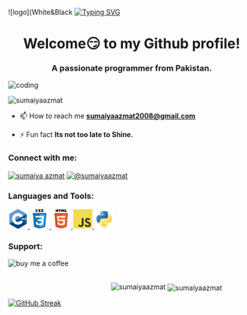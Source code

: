 ![logo](White&Black
<a href="https://git.io/typing-svg"><img src="https://readme-typing-svg.demolab.com?font=harlow+solid+italic&pause=1000&color=FF1E11&width=435&lines=%22Hi%2C+I%E2%80%99m+Sumaiya+Azmat.;Nice+to+have+you+around!" alt="Typing SVG" /></a>
<h1 align="center">Welcome😏 to my Github profile!</h1>
<h3 align="center">A passionate programmer from Pakistan.</h3>
<img align="right " alt="coding" width="400" src="https://cdn.dribbble.com/users/1519660/screenshots/4536550/media/053531508b8be8f7002815911fa86cdc.gif"/>
<p align="left"> <img src="https://komarev.com/ghpvc/?username=sumaiyaazmat&label=Profile%20views&color=0e75b6&style=flat" alt="sumaiyaazmat" /> </p>

- 📫 How to reach me **sumaiyaazmat2008@gmail.com**

- ⚡ Fun fact **Its not too late to Shine.**

<h3 align="left">Connect with me:</h3>
<p align="left">
<a href="https://linkedin.com/in/sumaiya azmat" target="blank"><img align="center" src="https://raw.githubusercontent.com/rahuldkjain/github-profile-readme-generator/master/src/images/icons/Social/linked-in-alt.svg" alt="sumaiya azmat" height="30" width="40" /></a>
<a href="https://instagram.com/@sumaiyaazmat" target="blank"><img align="center" src="https://raw.githubusercontent.com/rahuldkjain/github-profile-readme-generator/master/src/images/icons/Social/instagram.svg" alt="@sumaiyaazmat" height="30" width="40" /></a>
</p>

<h3 align="left">Languages and Tools:</h3>
<p align="left"> <a href="https://www.w3schools.com/cpp/" target="_blank" rel="noreferrer"> <img src="https://raw.githubusercontent.com/devicons/devicon/master/icons/cplusplus/cplusplus-original.svg" alt="cplusplus" width="40" height="40"/> </a> <a href="https://www.w3schools.com/css/" target="_blank" rel="noreferrer"> <img src="https://raw.githubusercontent.com/devicons/devicon/master/icons/css3/css3-original-wordmark.svg" alt="css3" width="40" height="40"/> </a> <a href="https://www.w3.org/html/" target="_blank" rel="noreferrer"> <img src="https://raw.githubusercontent.com/devicons/devicon/master/icons/html5/html5-original-wordmark.svg" alt="html5" width="40" height="40"/> </a> <a href="https://developer.mozilla.org/en-US/docs/Web/JavaScript" target="_blank" rel="noreferrer"> <img src="https://raw.githubusercontent.com/devicons/devicon/master/icons/javascript/javascript-original.svg" alt="javascript" width="40" height="40"/> </a> <a href="https://www.python.org" target="_blank" rel="noreferrer"> <img src="https://raw.githubusercontent.com/devicons/devicon/master/icons/python/python-original.svg" alt="python" width="40" height="40"/> </a> </p>

<h3 align="left">Support:</h3>
<p><a href="https://www.buymeacoffee.com/buy me a coffee"> <img align="left" src="https://cdn.buymeacoffee.com/buttons/v2/default-yellow.png" height="50" width="210" alt="buy me a coffee" /></a></p><br><br>

<p><img align="left" src="https://github-readme-stats.vercel.app/api/top-langs?username=sumaiyaazmat&show_icons=true&locale=en&layout=compact" alt="sumaiyaazmat" /></p>

<p>&nbsp;<img align="center" src="https://github-readme-stats.vercel.app/api?username=sumaiyaazmat&show_icons=true&locale=en" alt="sumaiyaazmat" /></p>
<a href="https://git.io/streak-stats">
  <img src="https://streak-stats.demolab.com?user=Sumaiya&theme=blue-green&border_radius=4.4&date_format=M%20j%5B%2C%20Y%5D&card_width=494" alt="GitHub Streak" /></a>
<a href="https://github.com/DenverCoder1/github-readme-streak-stats.git"/>


